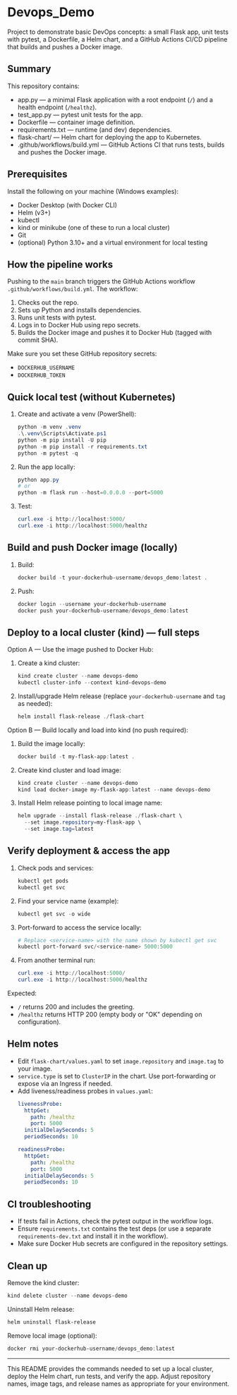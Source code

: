 # Devops_Demo

Project to demonstrate basic DevOps concepts: a small Flask app, unit tests with pytest, a Dockerfile, a Helm chart, and a GitHub Actions CI/CD pipeline that builds and pushes a Docker image.

## Summary

This repository contains:
- app.py — a minimal Flask application with a root endpoint (`/`) and a health endpoint (`/healthz`).
- test_app.py — pytest unit tests for the app.
- Dockerfile — container image definition.
- requirements.txt — runtime (and dev) dependencies.
- flask-chart/ — Helm chart for deploying the app to Kubernetes.
- .github/workflows/build.yml — GitHub Actions CI that runs tests, builds and pushes the Docker image.

## Prerequisites

Install the following on your machine (Windows examples):

- Docker Desktop (with Docker CLI)
- Helm (v3+)
- kubectl
- kind or minikube (one of these to run a local cluster)
- Git
- (optional) Python 3.10+ and a virtual environment for local testing

## How the pipeline works

Pushing to the `main` branch triggers the GitHub Actions workflow `.github/workflows/build.yml`. The workflow:
1. Checks out the repo.
2. Sets up Python and installs dependencies.
3. Runs unit tests with pytest.
4. Logs in to Docker Hub using repo secrets.
5. Builds the Docker image and pushes it to Docker Hub (tagged with commit SHA).

Make sure you set these GitHub repository secrets:
- `DOCKERHUB_USERNAME`
- `DOCKERHUB_TOKEN`

## Quick local test (without Kubernetes)

1. Create and activate a venv (PowerShell):
   ```powershell
   python -m venv .venv
   .\.venv\Scripts\Activate.ps1
   python -m pip install -U pip
   python -m pip install -r requirements.txt
   python -m pytest -q
   ```

2. Run the app locally:
   ```powershell
   python app.py
   # or
   python -m flask run --host=0.0.0.0 --port=5000
   ```

3. Test:
   ```powershell
   curl.exe -i http://localhost:5000/
   curl.exe -i http://localhost:5000/healthz
   ```

## Build and push Docker image (locally)

1. Build:
   ```powershell
   docker build -t your-dockerhub-username/devops_demo:latest .
   ```

2. Push:
   ```powershell
   docker login --username your-dockerhub-username
   docker push your-dockerhub-username/devops_demo:latest
   ```

## Deploy to a local cluster (kind) — full steps

Option A — Use the image pushed to Docker Hub:
1. Create a kind cluster:
   ```powershell
   kind create cluster --name devops-demo
   kubectl cluster-info --context kind-devops-demo
   ```

2. Install/upgrade Helm release (replace `your-dockerhub-username` and `tag` as needed):
   ```powershell
   helm install flask-release ./flask-chart
   ```

Option B — Build locally and load into kind (no push required):
1. Build the image locally:
   ```powershell
   docker build -t my-flask-app:latest .
   ```

2. Create kind cluster and load image:
   ```powershell
   kind create cluster --name devops-demo
   kind load docker-image my-flask-app:latest --name devops-demo
   ```

3. Install Helm release pointing to local image name:
   ```powershell
   helm upgrade --install flask-release ./flask-chart \
     --set image.repository=my-flask-app \
     --set image.tag=latest
   ```

## Verify deployment & access the app

1. Check pods and services:
   ```powershell
   kubectl get pods
   kubectl get svc
   ```

2. Find your service name (example):
   ```powershell
   kubectl get svc -o wide
   ```

3. Port-forward to access the service locally:
   ```powershell
   # Replace <service-name> with the name shown by kubectl get svc
   kubectl port-forward svc/<service-name> 5000:5000
   ```

4. From another terminal run:
   ```powershell
   curl.exe -i http://localhost:5000/
   curl.exe -i http://localhost:5000/healthz
   ```

Expected:
- `/` returns 200 and includes the greeting.
- `/healthz` returns HTTP 200 (empty body or "OK" depending on configuration).

## Helm notes

- Edit `flask-chart/values.yaml` to set `image.repository` and `image.tag` to your image.
- `service.type` is set to `ClusterIP` in the chart. Use port-forwarding or expose via an Ingress if needed.
- Add liveness/readiness probes in `values.yaml`:
  ```yaml
  livenessProbe:
    httpGet:
      path: /healthz
      port: 5000
    initialDelaySeconds: 5
    periodSeconds: 10

  readinessProbe:
    httpGet:
      path: /healthz
      port: 5000
    initialDelaySeconds: 5
    periodSeconds: 10
  ```

## CI troubleshooting

- If tests fail in Actions, check the pytest output in the workflow logs.
- Ensure `requirements.txt` contains the test deps (or use a separate `requirements-dev.txt` and install it in the workflow).
- Make sure Docker Hub secrets are configured in the repository settings.

## Clean up

Remove the kind cluster:
```powershell
kind delete cluster --name devops-demo
```

Uninstall Helm release:
```powershell
helm uninstall flask-release
```

Remove local image (optional):
```powershell
docker rmi your-dockerhub-username/devops_demo:latest
```

---

This README provides the commands needed to set up a local cluster, deploy the Helm chart, run tests, and verify the app. Adjust repository names, image tags, and release names as appropriate for your environment.
